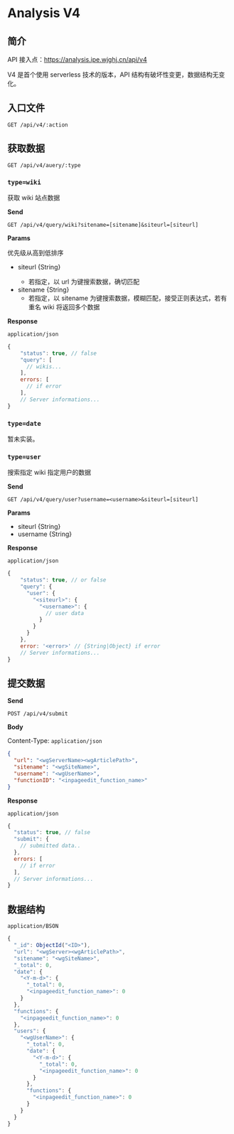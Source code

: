 # Analysis V4

## 简介

API 接入点：<https://analysis.ipe.wjghj.cn/api/v4>

V4 是首个使用 serverless 技术的版本，API 结构有破坏性变更，数据结构无变化。


## 入口文件

```http
GET /api/v4/:action
```


## 获取数据

```http
GET /api/v4/auery/:type
```

### `type=wiki`

获取 wiki 站点数据

**Send**

```http
GET /api/v4/query/wiki?sitename=[sitename]&siteurl=[siteurl]
```

**Params**

优先级从高到低排序

- siteurl {String<URL>}
  - 若指定，以 url 为键搜索数据，确切匹配
- sitename {String}
  - 若指定，以 sitename 为键搜索数据，模糊匹配，接受正则表达式，若有重名 wiki 将返回多个数据

**Response**

`application/json`

```js
{
    "status": true, // false
    "query": [
      // wikis...
    ],
    errors: [
      // if error
    ],
    // Server informations...
}
```

### `type=date`

暂未实装。

### `type=user` <status status="new"/>

搜索指定 wiki 指定用户的数据

**Send**

```http
GET /api/v4/query/user?username=<username>&siteurl=[siteurl]
```

**Params**

- siteurl {String<URL>}
- username {String}

**Response**

`application/json`

```js
{
    "status": true, // or false
    "query": {
      "user": {
        "<siteurl>": {
          "<username>": {
            // user data
          }
        }
      }
    },
    error: '<error>' // {String|Object} if error
    // Server informations...
}
```


## 提交数据

**Send**

```http
POST /api/v4/submit
```

**Body**

Content-Type: `application/json`

```json
{
  "url": "<wgServerName><wgArticlePath>",
  "sitename": "<wgSiteName>",
  "username": "<wgUserName>",
  "functionID": "<inpageedit_function_name>"
}
```

**Response**

`application/json`

```js
{
  "status": true, // false
  "submit": {
    // submitted data..
  },
  errors: [
    // if error
  ],
  // Server informations...
}
```


## 数据结构

`application/BSON`

```js
{
  "_id": ObjectId("<ID>"),
  "url": "<wgServer><wgArticlePath>",
  "sitename": "<wgSiteName>",
  "_total": 0,
  "date": {
    "<Y-m-d>": {
      "_total": 0,
      "<inpageedit_function_name>": 0
    }
  },
  "functions": {
    "<inpageedit_function_name>": 0
  },
  "users": {
    "<wgUserName>": {
      "_total": 0,
      "date": {
        "<Y-m-d>": {
          "_total": 0,
          "<inpageedit_function_name>": 0
        }
      },
      "functions": {
        "<inpageedit_function_name>": 0
      }
    }
  }
}
```
